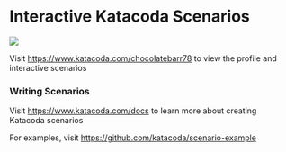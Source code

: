 # Interactive Katacoda Scenarios

[![](http://shields.katacoda.com/katacoda/chocolatebarr78/count.svg)](https://www.katacoda.com/chocolatebarr78 "Get your profile on Katacoda.com")

Visit https://www.katacoda.com/chocolatebarr78 to view the profile and interactive scenarios

### Writing Scenarios
Visit https://www.katacoda.com/docs to learn more about creating Katacoda scenarios

For examples, visit https://github.com/katacoda/scenario-example
